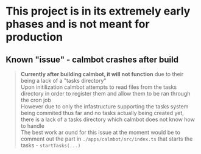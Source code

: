 # This project is in its extremely early phases and is not meant for production 

## Known "issue" - calmbot crashes after build 
>**Currently after building calmbot, it will not function** due to their being a lack of a "tasks directory" <br>
>Upon initilization calmbot attempts to read files from the tasks directory in order to register them and allow them to be ran through the cron job <br> 
>However due to only the infastructure supporting the tasks system being commited thus far and no tasks actually being created yet, there is a lack of a tasks directory which calmbot does not know how to handle <br>
>The best work ar ound for this issue at the moment would be to comment out the part in `./apps/calmbot/src/index.ts` that starts the tasks - `startTasks(...)`

